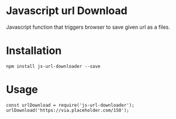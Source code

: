 # Javascript url Download

Javascript function that triggers browser to save given url as a files.

# Installation

    npm install js-url-downloader --save

# Usage

    const urlDownload = require('js-url-downloader');
    urlDownload('https://via.placeholder.com/150');
